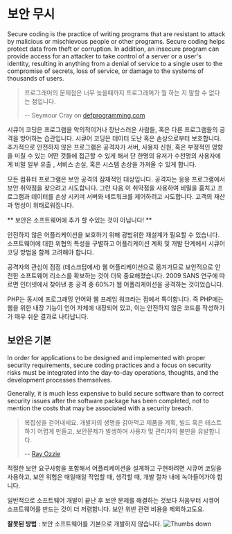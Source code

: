 # 보안 무시 #
Secure coding is the practice of writing programs that are resistant to attack by malicious or mischievous people or other programs. Secure coding helps protect data from theft or corruption. In addition, an insecure program can provide access for an attacker to take control of a server or a user's identity, resulting in anything from a denial of service to a single user to the compromise of secrets, loss of service, or damage to the systems of thousands of users.

> 프로그래머의 문제점은 너무 늦을때까지 프로그래머가 뭘 하는 지 말할 수 없다는 점입니다.
>
> -- Seymour Cray on [defprogramming.com](http://www.defprogramming.com/q/6e61ae30a855/)

시큐어 코딩은 프로그램을 악의적이거나 장난스러운 사람들, 혹은 다른 프로그램들의 공격을 방어하는 습관입니다. 시큐어 코딩은 데이터 도난 혹은 손상으로부터 보호합니다. 추가적으로 안전하지 않은 프로그램은 공격자가 서버, 사용자 신원, 혹은 부정적인 영향을 미칠 수 있는 어떤 것들에 접근할 수 있게 해서 단 한명의 유저가 수천명의 사용자에게 비밀 일부 유출 , 서비스 손실, 혹은 시스템 손상을 가져올 수 있게 합니다.

모든 컴퓨터 프로그램은 보안 공격의 잠재적인 대상입니다. 공격자는 응용 프로그램에서 보안 취약점을 찾으려고 시도합니다. 그런 다음 이 취약점을 사용하여 비밀을 훔치고 프로그램과 데이터를 손상 시키며 서버와 네트워크를 제어하려고 시도합니다. 고객의 재산과 명성이 위태로워집니다.

** 보안은 소프트웨어에 추가 할 수있는 것이 아닙니다! **

안전하지 않은 어플리케이션을 보호하기 위해 광범위한 재설계가 필요할 수 있습니다. 소프트웨어에 대한 위협의 특성을 구별하고 어플리케이션 계획 및 개발 단계에서 시큐어 코딩 방법을 함께 고려해야 합니다.

공격자의 관심이 점점 (데스크탑에서) 웹 어플리케이션으로 옮겨가므로 보안적으로 안전한 소프트웨어 리소스를 확보하는 것이 더욱 중요해졌습니다. 2009 SANS 연구에 따르면 인터넷에서 찾아낸 총 공격 중 60%가 웹 어플리케이션을 공격하는 것이었습니다.

PHP는 동시에 프로그래밍 언어와 웹 프레임 워크라는 점에서 특이합니다. 즉 PHP에는 웹을 위한 내장 기능이 언어 자체에 내장되어 있고, 이는 안전하지 않은 코드를 작성하기가 매우 쉬운 결과로 나타납니다.

## 보안은 기본 ##
In order for applications to be designed and implemented with proper security requirements, secure coding practices and a focus on security risks must be integrated into the day-to-day operations, thoughts, and the development processes themselves.

Generally, it is much less expensive to build secure software than to correct security issues after the software package has been completed, not to mention the costs that may be associated with a security breach.

> 복잡성을 걷어내세요. 개발자의 생명을 갉아먹고 제품을 계획, 빌드 혹은 테스트하기 어렵게 만들고, 보안문제가 발생하며 사용자 및 관리자의 불만을 유발합니다.
>
> -- [Ray Ozzie](www.azquotes.com/quote/585933)

적절한 보안 요구사항을 포함해서 어플리케이션을 설계하고 구현하려면 시큐어 코딩을 사용하고, 보안 위험은 매일매일 작업할 때, 생각할 때, 개발 절차 내에  녹아들어가야 합니다.

일반적으로 소프트웨어 개발이 끝난 후 보안 문제를 해결하는 것보다 처음부터 시큐어 소프트웨어를 만드는 것이 더 저렴합니다. 보안 위반 관련 비용을 제외하고도요.

**잘못된 방법** : 보안 소프트웨어를 기본으로 개발하지 않습니다. ![Thumbs down](https://phpthewrongway.com/img/thumbs-down.png)